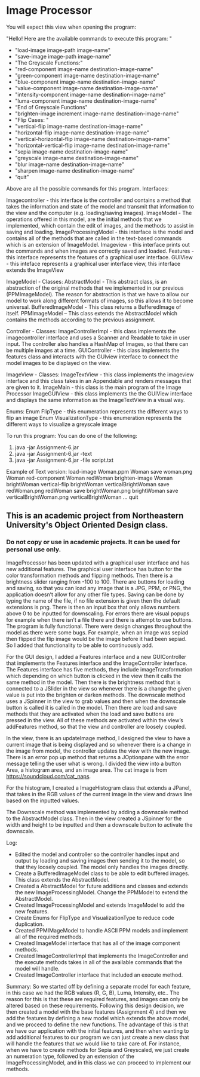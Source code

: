 # Image Processor
You will expect this view when opening the program:

"Hello! Here are the available commands to execute this program: "

- "load-image image-path image-name"
- "save-image image-path image-name"
- "The Greyscale Functions:"
- "red-component image-name destination-image-name"
- "green-component image-name destination-image-name"
- "blue-component image-name destination-image-name"
- "value-component image-name destination-image-name"
- "intensity-component image-name destination-image-name"
- "luma-component image-name destination-image-name"
- “End of Greyscale Functions" 
- "brighten-image increment image-name destination-image-name"
- "Flip Cases: "
- "vertical-flip image-name destination-image-name"
- "horizontal-flip image-name destination-image-name"
- "vertical-horizontal-flip image-name destination-image-name"
- "horizontal-vertical-flip image-name destination-image-name"
- "sepia image-name destination-image-name"
- "greyscale image-name destination-image-name"
- "blur image-name destination-image-name"
- "sharpen image-name destination-image-name"
- “quit”

Above are all the possible commands for this program. 
Interfaces:

Imagecontroller - this interface is the controller and contains a method that takes the information and state of the model and transmit that information to the view and the computer (e.g. loading/saving images). 
ImageModel - The operations offered in this model, are the initial methods that we implemented, which contain the edit of images, and the methods to assist in saving and loading.
ImageProcessingModel - this interface is the model and contains all of the methods that are called in the text-based commands which is an extension of ImageModel.
Imageview - this interface prints out the commands and when images are correctly saved and loaded. 
Features - this interface represents the features of a graphical user interface. 
GUIView - this inteface represents a graphical user interface view, this interface extends the ImageView

ImageModel - Classes:
AbstractModel - This abstract class, is an abstraction of the original methods that we implemented in our previous (PPMImageModel). The reason for abstraction is that we have to allow our model to work along different formats of images, so this allows it to become universal.
BufferedImageModel - This class returns a BufferedImage of itself. 
PPMImageModel – This class extends the AbstractModel which contains the methods according to the previous assignment.



Controller - Classes:
ImageControllerImpl - this class implements the imagecontroller interface and uses a Scanner and Readable to take in user input. The controller also handles a HashMap of Images, so that there can be multiple images at a time. 
GUIController - this class implements the features class and interacts with the GUIview interface to connect the model images to be displayed on the view. 

ImageView - Classes:
ImageTextView - this class implements the imageview interface and this class takes in an Appendable and renders messages that are given to it. 
ImageMain - this class is the main program of the Image Processor
ImageGUIView - this class implements the the GUIView interface and displays the same information as the ImageTextView in a visual way. 

Enums:
Enum FlipType - this enumeration represents the different ways to flip an image
Enum VisualizationType - this enumeration represents the different ways to visualize a greyscale image


To run this program:
You can do one of the following:
1. java -jar Assignment-6.jar
2. java -jar Assignment-6.jar -text
3. java -jar Assignment-6.jar -file script.txt

Example of Text version: 
load-image Woman.ppm Woman
save woman.png Woman
red-component Woman redWoman
brighten-image Woman brightWoman
vertical-flip brightWoman verticalBrightWoman
save redWoman.png redWoman
save brightWoman.png brightWoman
save verticalBrightWoman.png verticalBrightWoman
…
quit

## This is an academic project from Northeastern University's Object Oriented Design class. 
### Do not copy or use in academic projects. It can be used for personal use only. 

ImageProcessor has been updated with a graphical user interface and has new additional features. The graphical user interface has button for the color transformation methods and flipping methods. Then there is a brightness slider ranging from -100 to 100. There are buttons for loading and saving, so that you can load any image that is a JPG, PPM, or PNG, the application doesn’t allow for any other file types. Saving can be done by typing the name of the file, if no file extension is given then the default extensions is png.  There is then an input box that only allows numbers above 0 to be inputted for downscaling. For errors there are visual popups for example when there isn’t a file there and there is attempt to use buttons. The program is fully functional. There were design changes throughout the model as there were some bugs. For example, when an image was sepiad then flipped the flip image would be the image before it had been sepiad. So I added that functionality to be able to continuously add. 

For the GUI design, I added a Features interface and a new GUIController that implements the Features interface and the ImageController interface. The Features interface has five methods, they include imageTransformation which depending on which button is clicked in the view then it calls the same method in the model. Then there is the brightness method that is connected to a JSlider in the view so whenever there is a change the given value is put into the brighten or darken methods. The downscale method uses a JSpinner in the view to grab values and then when the downscale button is called it is called in the model.  Then there are load and save methods that they are activated when the load and save buttons are pressed in the view. All of these methods are activated within the view’s addFeatures method, so that the view and controller are loosely coupled. 

In the view, there is an updateImage method, I designed the view to have a current image that is being displayed and so whenever there is a change in the image from model, the controller updates the view with the new image. There is an error pop up method that returns a JOptionpane with the error message telling the user what is wrong. I divided the view into a button Area, a histogram area, and an image area.
The cat image is from https://soundcloud.com/cat_naps.

For the histogram, I created a ImageHistogram class that extends a JPanel, that takes in the RGB values of the current image in the view and draws line based on the inputted values. 

The Downscale method was implemented by adding a downscale method to the AbstractModel class. Then in the view created a JSpinner for the width and height to be inputted and then a downscale button to activate the downscale.  

Log:
- Edited the model and controller so the controller handles input and output by loading and saving images then sending it to the model, so that they loosely coupled. The model only handles the images directly.
- Create a BufferedImageModel class to be able to edit buffered images. This class extends the AbstractModel. 
- Created a AbstractModel for future additions and classes and extends the new ImageProcessingModel. Change the PPMModel to extend the AbstractModel.
- Created ImageProcessingModel and extends ImageModel to add the new features.
- Create Enums for FlipType and VisualizationType to reduce code duplication. 
- Created PPMIMageModel to handle ASCII PPM models and implement all of the required methods. 
- Created ImageModel interface that has all of the image component methods. 
- Created ImageControllerImpl that implements the ImageController and the execute methods takes in all of the available commands that the model will handle. 
- Created ImageController interface that included an execute method. 

Summary: 
So we started off by defining a separate model for each feature, in this case we had the RGB values (R, G, B), Luma, Intensity, etc.. The reason for this is that these are required features, and images can only be altered based on these requirements. Following this design decision, we then created a model with the base features (Assignment 4) and then we add the features by defining a new model which extends the above model, and we proceed to define the new functions. The advantage of this is that we have our application with the initial features, and then when wanting to add additional features to our program we can just create a new class that will handle the features that we would like to take care of. For instance, when we have to create methods for Sepia and Greyscaled, we just create an numeration type, followed by an extension of the ImageProcessingModel, and in this class we can proceed to implement our methods.




